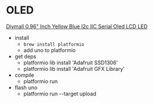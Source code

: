# OLED

[Diymall 0.96" Inch Yellow Blue I2c IIC Serial Oled LCD LED ](https://smile.amazon.com/gp/product/B00O2LLT30/ref=oh_aui_detailpage_o03_s01?ie=UTF8&psc=1)

- install
  - `brew install platformio`
  - add uno to platformio
- get deps
  - platformio lib install 'Adafruit SSD1306'
  - platformio lib install 'Adafruit GFX Library'
- compile
  - platformio run
- flash uno
  - platformio run --target upload

